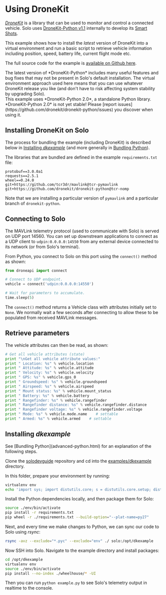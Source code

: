 # Using DroneKit

*[DroneKit](http://dronekit.io/)* is a library that can be used to monitor and control a connected vehicle. Solo uses [DroneKit-Python v1.1](http://python.dronekit.io/) internally to develop its [Smart Shots](concept-smartshot.html). 

This example shows how to install the *latest* version of DroneKit into a virtual environment and run a basic script to retrieve vehicle information including position, speed, battery life, current flight mode etc.

The full source code for the example is [available on Github here](https://github.com/3drobotics/solodevguide/tree/master/examples/dkexample).

<aside class="note">
The latest version of *DroneKit-Python* includes many useful features and bug fixes that may not be present in Solo's default installation. The virtual environment approach used here means that you can use whatever DroneKit release you like (and don't have to risk affecting system stability by upgrading Solo).
</aside>

<aside class="caution">
This example uses *DroneKit-Python 2.0*, a standalone Python library. *DroneKit-Python 2.0* is not yet stable! Please [report issues](https://github.com/dronekit/dronekit-python/issues) you discover when using it.
</aside>


## Installing DroneKit on Solo

The process for bundling the example (including DroneKit) is described below in [Installing _dkexample_](#installing-dkexample) (and more generally in [Bundling Python](advanced-python.html)). 

The libraries that are bundled are defined in the example `requirements.txt` file:

<div class="any-code"></div>

```
protobuf==3.0.0a1
requests==2.5.1
wheel==0.24.0
git+https://github.com/tcr3dr/mavlink@tcr-pymavlink
git+https://github.com/dronekit/dronekit-python@tcr-nomp
```

Note that we are installing a particular version of `pymavlink` and a particular branch of `dronekit-python`.



## Connecting to Solo

The MAVLink telemetry protocol (used to communicate with Solo) is served on UDP port 14560. You can set up downstream applications to connect as a UDP client to `udpin:0.0.0.0:14550` from any external device connected to its network (or from Solo's terminal).

From Python, you connect to Solo on this port using the `connect()` method as shown:

<div class="any-code"></div>

```py
from droneapi import connect

# Connect to UDP endpoint.
vehicle = connect('udpin:0.0.0.0:14550')

# Wait for parameters to accumulate.
time.sleep(5)
```

The `connect()` method returns a Vehicle class with attributes initially set to `None`. We normally wait a few seconds after connecting to allow these to be populated from received MAVLink messages.



## Retrieve parameters

The vehicle attributes can then be read, as shown:

<div class="any-code"></div>

```py
# Get all vehicle attributes (state)
print "\nGet all vehicle attribute values:"
print " Location: %s" % vehicle.location
print " Attitude: %s" % vehicle.attitude
print " Velocity: %s" % vehicle.velocity
print " GPS: %s" % vehicle.gps_0
print " Groundspeed: %s" % vehicle.groundspeed
print " Airspeed: %s" % vehicle.airspeed
print " Mount status: %s" % vehicle.mount_status
print " Battery: %s" % vehicle.battery
print " Rangefinder: %s" % vehicle.rangefinder
print " Rangefinder distance: %s" % vehicle.rangefinder.distance
print " Rangefinder voltage: %s" % vehicle.rangefinder.voltage
print " Mode: %s" % vehicle.mode.name    # settable
print " Armed: %s" % vehicle.armed    # settable
```

## Installing _dkexample_

<aside class="note">
See [Bundling Python](advanced-python.html) for an explanation of the following steps.
</aside>

Clone the [solodevguide](https://github.com/3drobotics/solodevguide) repository and cd into the [examples/dkexample](https://github.com/3drobotics/solodevguide/tree/master/examples/dkexample) directory.

In this folder, prepare your environment by running:

<div class="host-code"></div>

```sh
virtualenv env
echo 'import sys; import distutils.core; s = distutils.core.setup; distutils.core.setup = (lambda s: (lambda **kwargs: (kwargs.__setitem__("ext_modules", []), s(**kwargs))))(s)' > env/lib/python2.7/site-packages/distutils.pth
```

Install the Python dependencies locally, and then package them for Solo:

<div class="host-code"></div>

```sh
source ./env/bin/activate
pip install -r requirements.txt
pip wheel -r ./requirements.txt --build-option="--plat-name=py27"
```

Next, and every time we make changes to Python, we can sync our code to Solo using *rsync*:

<div class="host-code"></div>

```sh
rsync -avz --exclude="*.pyc" --exclude="env" ./ solo:/opt/dkexample
```

Now SSH into Solo. Navigate to the example directory and install packages:

```sh
cd /opt/dkexample
virtualenv env
source ./env/bin/activate
pip install --no-index ./wheelhouse/* -UI
```

Then you can run `python example.py` to see Solo's telemetry output in realtime to the console.


